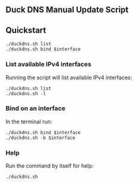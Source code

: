 Duck DNS Manual Update Script
-----------------------------

## Quickstart

    ./duckdns.sh list
    ./duckdns.sh bind $interface

### List available IPv4 interfaces

Running the script will list available IPv4 interfaces:

    ./duckdns.sh list
    ./duckdns.sh -l

### Bind on an interface

In the terminal run:

    ./duckdns.sh bind $interface
    ./duckdns.sh -b $interface

### Help

Run the command by itself for help:

    ./duckdns.sh
